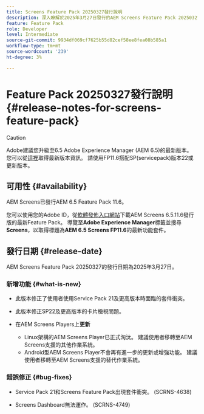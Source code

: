 ```yaml
---
title: Screens Feature Pack 20250327發行說明
description: 深入瞭解於2025年3月27日發行的AEM Screens Feature Pack 20250327。
feature: Feature Pack
role: Developer
level: Intermediate
source-git-commit: 9934df069cf7625b55d82cef58ee8fea08b585a1
workflow-type: tm+mt
source-wordcount: '239'
ht-degree: 3%

---
```


# Feature Pack 20250327發行說明 {#release-notes-for-screens-feature-pack}

>[!CAUTION]
>Adobe建議您升級至6.5 Adobe Experience Manager (AEM 6.5)的最新版本。 您可以從[這裡](https://experienceleague.adobe.com/zh-hant/docs/experience-manager-65/content/release-notes/release-notes)取得最新版本資訊。
>請使用FP11.6搭配SP(servicepack)版本22或更新版本。

## 可用性 {#availability}

AEM Screens已發行AEM 6.5 Feature Pack 11.6。

您可以使用您的Adobe ID，從[軟體發佈入口網站](https://experience.adobe.com/#/downloads/content/software-distribution/en/aem.html)下載AEM Screens 6.5.11.6發行版的最新Feature Pack。 導覽至&#x200B;**Adobe Experience Manager**&#x200B;標籤並搜尋&#x200B;**Screens**，以取得標題為&#x200B;**AEM 6.5 Screens FP11.6**&#x200B;的最新功能套件。

## 發行日期 {#release-date}

AEM Screens Feature Pack 20250327的發行日期為2025年3月27日。

### 新增功能 {#what-is-new}

* 此版本修正了使用者使用Service Pack 21及更高版本時面臨的套件衝突。

* 此版本修正SP22及更高版本的卡片檢視問題。

* 在AEM Screens Players上&#x200B;**更新**
   * Linux架構的AEM Screens Player已正式淘汰。 建議使用者移轉至AEM Screens支援的其他作業系統。
   * Android型AEM Screens Player不會再有進一步的更新或增強功能。 建議使用者移轉至AEM Screens支援的替代作業系統。

### 錯誤修正 {#bug-fixes}

* Service Pack 21和Screens Feature Pack出現套件衝突。 (SCRNS-4638)

* Screens Dashboard無法運作。 (SCRNS-4749)

